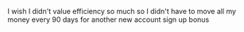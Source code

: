 I wish I didn't value efficiency so much so I didn't have to move all my money every 90 days for another new account sign up bonus

